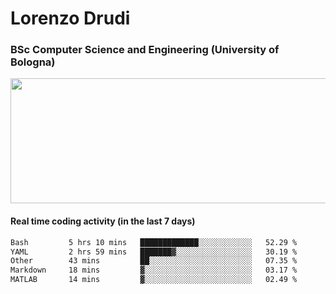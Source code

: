 # Lorenzo Drudi
### BSc Computer Science and Engineering (University of Bologna)

<img src="https://github-readme-stats-lorenzodrudi.vercel.app/api?username=LorenzoDrudi&count_private=true&show_icons=true&theme=gruvbox" height=200px width=550px>

<!---Use wakatime plugins to track the coding time--->
#### Real time coding activity (in the last 7 days)
<!--START_SECTION:waka-->

```txt
Bash         5 hrs 10 mins   █████████████░░░░░░░░░░░░   52.29 %
YAML         2 hrs 59 mins   ███████▓░░░░░░░░░░░░░░░░░   30.19 %
Other        43 mins         ██░░░░░░░░░░░░░░░░░░░░░░░   07.35 %
Markdown     18 mins         ▓░░░░░░░░░░░░░░░░░░░░░░░░   03.17 %
MATLAB       14 mins         ▓░░░░░░░░░░░░░░░░░░░░░░░░   02.49 %
```

<!--END_SECTION:waka-->
